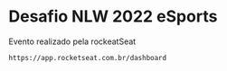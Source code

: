 # Desafio NLW 2022 eSports

Evento realizado pela rockeatSeat
```
https://app.rocketseat.com.br/dashboard
```

